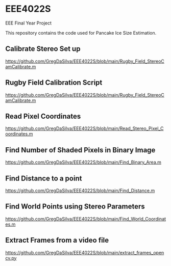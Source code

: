 # EEE4022S
EEE Final Year Project

This repository contains the code used for Pancake Ice Size Estimation.
## Calibrate Stereo Set up
https://github.com/GregDaSilva/EEE4022S/blob/main/Rugby_Field_StereoCamCalibrate.m

## Rugby Field Calibration Script
https://github.com/GregDaSilva/EEE4022S/blob/main/Rugby_Field_StereoCamCalibrate.m

## Read Pixel Coordinates
https://github.com/GregDaSilva/EEE4022S/blob/main/Read_Stereo_Pixel_Coordinates.m

## Find Number of Shaded Pixels in Binary Image
https://github.com/GregDaSilva/EEE4022S/blob/main/Find_Binary_Area.m

## Find Distance to a point
https://github.com/GregDaSilva/EEE4022S/blob/main/Find_Distance.m

## Find World Points using Stereo Parameters
https://github.com/GregDaSilva/EEE4022S/blob/main/Find_World_Coordinates.m

## Extract Frames from a video file
https://github.com/GregDaSilva/EEE4022S/blob/main/extract_frames_opencv.py
